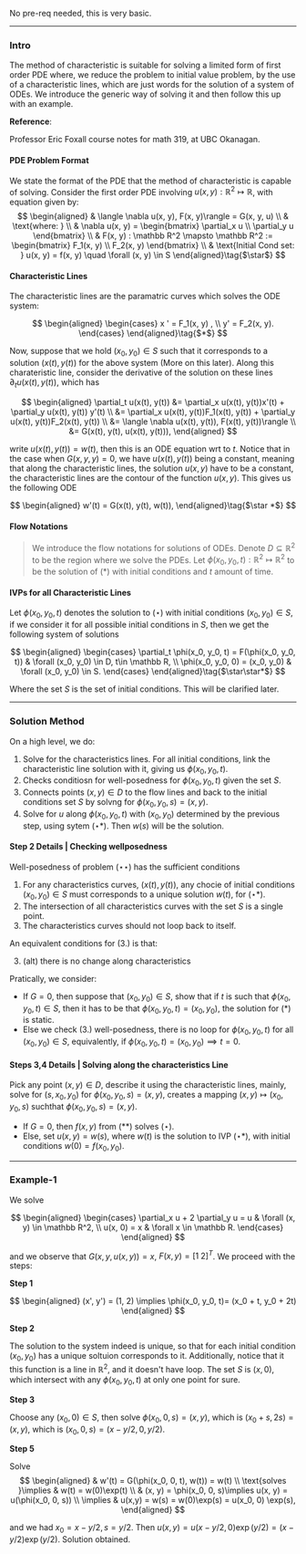 No pre-req needed, this is very basic. 

---
### **Intro**

The method of characteristic is suitable for solving a limited form of first order PDE where, we reduce the problem to initial value problem, by the use of a characteristic lines, which are just words for the solution of a system of ODEs. We introduce the generic way of solving it and then follow this up with an example. 

**Reference**: 

Professor Eric Foxall course notes for math 319, at UBC Okanagan. 


#### **PDE Problem Format**

We state the format of the PDE that the method of characteristic is capable of solving. Consider the first order PDE involving $u(x, y): \mathbb R^2 \mapsto \mathbb R$, with equation given by: 
$$
\begin{aligned}
    & \langle \nabla u(x, y), F(x, y)\rangle = G(x, y, u)
    \\
    & \text{where: }
    \\
    & \nabla u(x, y) = \begin{bmatrix}
        \partial_x u
        \\
        \partial_y u
    \end{bmatrix}
    \\
    & F(x, y) : \mathbb R^2 \mapsto \mathbb R^2 := \begin{bmatrix}
        F_1(x, y) \\ F_2(x, y)
    \end{bmatrix}
    \\
    & \text{Initial Cond set: } u(x, y) = f(x, y) \quad \forall (x, y) \in S
\end{aligned}\tag{$\star$}
$$


#### **Characteristic Lines**

The characteristic lines are the paramatric curves which solves the ODE system: 

$$
\begin{aligned}
    \begin{cases}
        x ' = F_1(x, y) ,
        \\
        y' = F_2(x, y).
    \end{cases}
\end{aligned}\tag{$*$}
$$

Now, suppose that we hold $(x_0, y_0)\in S$ such that it corresponds to a solution $(x(t), y(t))$ for the above system (More on this later). Along this charateristic line, consider the derivative of the solution on these lines $\partial_t u(x(t), y(t))$, which has

$$
\begin{aligned}
    \partial_t u(x(t), y(t)) &= \partial_x u(x(t), y(t))x'(t) + \partial_y u(x(t), y(t)) y'(t)
    \\
    &= \partial_x u(x(t), y(t))F_1(x(t), y(t)) + \partial_y u(x(t), y(t))F_2(x(t), y(t))
    \\
    &= \langle \nabla u(x(t), y(t)), F(x(t), y(t))\rangle 
    \\
    &= G(x(t), y(t), u(x(t), y(t))), 
\end{aligned}
$$

write $u(x(t), y(t))= w(t)$, then this is an ODE equation wrt to $t$. Notice that in the case when $G(x,y, y) = 0$, we have $u(x(t), y(t))$ being a constant, meaning that along the characteristic lines, the solution $u(x, y)$ have to be a constant, the characteristic lines are the contour of the function $u(x, y)$. This gives us the following ODE

$$
\begin{aligned}
    w'(t) = G(x(t), y(t), w(t)), 
\end{aligned}\tag{$\star *$}
$$


#### **Flow Notations**

> We introduce the flow notations for solutions of ODEs. Denote $D\subseteq \mathbb R^2$ to be the region where we solve the PDEs. Let $\phi(x_0, y_0, t): \mathbb R^2 \mapsto \mathbb R^2$ to be the solution of $(*)$ with initial conditions and $t$ amount of time. 


#### **IVPs for all Characteristic Lines**

Let $\phi(x_0, y_0, t)$ denotes the solution to $(\star)$ with initial conditions $(x_0, y_0)\in S$, if we consider it for all possible initial conditions in $S$, then we get the following system of solutions

$$
\begin{aligned}
    \begin{cases}
        \partial_t \phi(x_0, y_0, t) = F(\phi(x_0, y_0, t)) & \forall (x_0, y_0) \in D, t\in \mathbb R,
        \\
        \phi(x_0, y_0, 0) = (x_0, y_0) & \forall (x_0, y_0) \in S. 
    \end{cases}
\end{aligned}\tag{$\star\star*$}
$$

Where the set $S$ is the set of initial conditions. This will be clarified later. 

---
### **Solution Method**

On a high level, we do: 
1. Solve for the characteristics lines. For all initial conditions, link the characteristic line solution with it, giving us $\phi(x_0, y_0, t)$. 
2. Checks conditiosn for well-posedness for $\phi (x_0, y_0, t)$ given the set $S$. 
3. Connects points $(x, y)\in D$ to the flow lines and back to the initial conditions set $S$ by solvng for $\phi(x_0, y_0, s) = (x, y)$. 
4. Solve for $u$ along $\phi(x_0, y_0, t)$ with $(x_0, y_0)$ determined by the previous step, using sytem $(\star *)$. Then $w(s)$ will be the solution. 


#### **Step 2 Details | Checking wellposedness**
Well-posedness of problem $(\star\star)$ has the sufficient conditions
1. For any characteristics curves, $(x(t), y(t))$, any chocie of initial conditions $(x_0, y_0)\in S$ must corresponds to a unique solution $w(t)$, for $(\star*)$. 
2. The intersection of all characteristics curves with the set $S$ is a single point. 
3. The characteristics curves should not loop back to itself. 

An equivalent conditions for (3.) is that: 

3. (alt) there is no change along characteristics

Pratically, we consider: 
- If $G= 0$, then suppose that $(x_0, y_0) \in S$, show that if $t$ is such that $\phi(x_0, y_0, t) \in S$, then it has to be that $\phi(x_0, y_0, t) = (x_0, y_0)$, the solution for $(*)$ is static. 
- Else we check (3.) well-posedness, there is no loop for $\phi(x_0, y_0, t)$ for all $(x_0, y_0)\in S$, equivalently, if $\phi(x_0, y_0, t) = (x_0, y_0) \implies t = 0$. 


#### **Steps 3,4 Details | Solving along the characteristics Line**

Pick any point $(x, y)\in D$, describe it using the characteristic lines, mainly, solve for $(s, x_0, y_0)$ for $\phi(x_0, y_0, s) = (x, y)$, creates a mapping $(x, y)\mapsto(x_0, y_0, s)$ suchthat $\phi(x_0, y_0, s) = (x, y)$. 
- If $G = 0$, then $f(x, y)$ from $(**)$ solves $(\star)$. 
- Else, set $u(x, y) = w(s)$, where $w(t)$ is the solution to IVP ($\star*$), with initial conditions $w(0) = f(x_0, y_0).$


---
### **Example-1**

We solve 

$$
\begin{aligned}
    \begin{cases}
        \partial_x u + 2 \partial_y u = u & \forall (x, y) \in \mathbb R^2,
        \\
        u(x, 0) = x & \forall x \in \mathbb R.
    \end{cases}
\end{aligned}
$$

and we observe that $G(x, y, u(x, y)) = x$, $F(x, y) = [1 \; 2]^T$. We proceed with the steps: 

**Step 1**

$$
\begin{aligned}
    (x', y') = (1, 2) \implies \phi(x_0, y_0, t)= (x_0 + t, y_0 + 2t)
\end{aligned}
$$

**Step 2**

The solution to the system indeed is unique, so that for each initial condition $(x_0, y_0)$ has a unique soltuion corresponds to it. Additionally, notice that it this function is a line in $\mathbb R^2$, and it doesn't have loop. The set $S$ is $(x, 0)$, which intersect with any $\phi(x_0, y_0, t)$ at only one point for sure. 

**Step 3**

Choose any $(x_0, 0)\in S$, then solve $\phi(x_0, 0, s) = (x, y)$, which is $(x_0 + s, 2s) = (x, y)$, which is $(x_0, 0, s) = (x - y/2, 0, y/2)$. 

**Step 5**

Solve 
$$
\begin{aligned}
    & w'(t) = G(\phi(x_0, 0, t), w(t)) = w(t)
    \\
    \text{solves }\implies & 
    w(t) = w(0)\exp(t)
    \\
    & (x, y) = \phi(x_0, 0, s)\implies u(x, y) = u(\phi(x_0, 0, s))
    \\
    \implies &
    u(x,y) = w(s) = w(0)\exp(s) = u(x_0, 0) \exp(s), 
\end{aligned}
$$

and we had $x_0 = x - y/2, s = y/2$. Then $u(x, y) = u(x - y/2, 0)\exp(y/2) = (x - y/2)\exp(y/2)$. Solution obtained. 